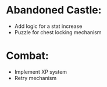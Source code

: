 # Abandoned Castle:  
- Add logic for a stat increase
- Puzzle for chest locking mechanism  
# Combat:  
- Implement XP system  
- Retry mechanism  